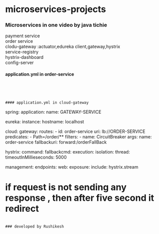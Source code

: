 # microservices-projects

### Microservices in one video by java tichie
payment service </br>
order service</br>
clodu-gateway :actuator,edureka client,gateway,hystrix                                  </br>
service-registry              </br>
hystrix-dashboard       </br>
config-server            </br>
#### application.yml in order-service

```




#### application.yml in cloud-gateway
```
    
spring:
  application:
    name: GATEWAY-SERVICE
    
eureka:
  instance:
    hostname: localhost
    
    
  cloud:
    gateway:
      routes:
      - id: order-service
        uri: lb://ORDER-SERVICE
        predicates:
        - Path=/order/**
        filters:
        - name: CircuitBreaker
          args:
            name: order-service
            fallbackuri: forward:/orderFallBack
    

hystrix:
  command:
    fallbackcmd:
      execution:
        isolation:
          thread:
            timeoutInMillieseconds: 5000


management:
  endpoints:
    web:
      exposure:
        include: hystrix.stream
        

   
   
        
        
# if request is not sending any response , then after five second it redirect  
   ```
   
   ### developed by Rushikesh
